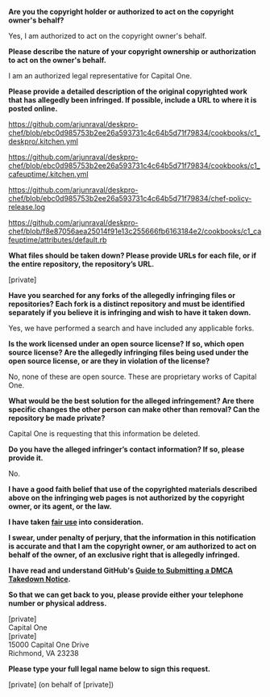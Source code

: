 **Are you the copyright holder or authorized to act on the copyright owner's behalf?**

Yes, I am authorized to act on the copyright owner's behalf.

**Please describe the nature of your copyright ownership or authorization to act on the owner's behalf.**

I am an authorized legal representative for Capital One.

**Please provide a detailed description of the original copyrighted work that has allegedly been infringed. If possible, include a URL to where it is posted online.**

https://github.com/arjunraval/deskpro-chef/blob/ebc0d985753b2ee26a593731c4c64b5d71f79834/cookbooks/c1_deskpro/.kitchen.yml  

https://github.com/arjunraval/deskpro-chef/blob/ebc0d985753b2ee26a593731c4c64b5d71f79834/cookbooks/c1_cafeuptime/.kitchen.yml  

https://github.com/arjunraval/deskpro-chef/blob/ebc0d985753b2ee26a593731c4c64b5d71f79834/chef-policy-release.log  
 
https://github.com/arjunraval/deskpro-chef/blob/f8e87056aea25014f91e13c255666fb6163184e2/cookbooks/c1_cafeuptime/attributes/default.rb  

**What files should be taken down? Please provide URLs for each file, or if the entire repository, the repository’s URL.**

[private]  

**Have you searched for any forks of the allegedly infringing files or repositories? Each fork is a distinct repository and must be identified separately if you believe it is infringing and wish to have it taken down.**

Yes, we have performed a search and have included any applicable forks.

**Is the work licensed under an open source license? If so, which open source license? Are the allegedly infringing files being used under the open source license, or are they in violation of the license?**

No, none of these are open source. These are proprietary works of Capital One.

**What would be the best solution for the alleged infringement? Are there specific changes the other person can make other than removal? Can the repository be made private?**

Capital One is requesting that this information be deleted.

**Do you have the alleged infringer’s contact information? If so, please provide it.**

No.

**I have a good faith belief that use of the copyrighted materials described above on the infringing web pages is not authorized by the copyright owner, or its agent, or the law.**

**I have taken <a href="https://www.lumendatabase.org/topics/22">fair use</a> into consideration.**

**I swear, under penalty of perjury, that the information in this notification is accurate and that I am the copyright owner, or am authorized to act on behalf of the owner, of an exclusive right that is allegedly infringed.**

**I have read and understand GitHub's <a href="https://docs.github.com/articles/guide-to-submitting-a-dmca-takedown-notice/">Guide to Submitting a DMCA Takedown Notice</a>.**

**So that we can get back to you, please provide either your telephone number or physical address.**

[private]  
Capital One  
[private]  
15000 Capital One Drive  
Richmond, VA 23238  

**Please type your full legal name below to sign this request.**

[private] (on behalf of [private])
